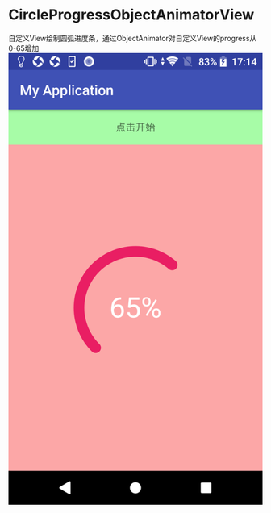 # CircleProgressObjectAnimatorView
自定义View绘制圆弧进度条，通过ObjectAnimator对自定义View的progress从0-65增加<br/>
![image](http://github.com/xqgdmg/CircleProgressObjectAnimatorView/raw/master/img/Screenshot_20180613-171428.png)

